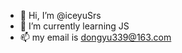 - 👋 Hi, I’m @iceyuSrs
- 🌱 I’m currently learning JS
- 📫 my email is dongyu339@163.com
<!---
smallOrangeWinter/smallOrangeWinter is a ✨ special ✨ repository because its `README.md` (this file) appears on your GitHub profile.
You can click the Preview link to take a look at your changes.
--->
